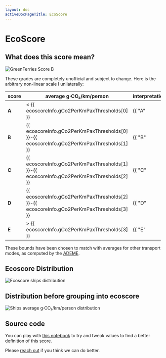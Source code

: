 ```yaml
---
layout: doc
activeDocPageTitle: EcoScore
---
```


# EcoScore

## What does this score mean?

![GreenFerries Score B](/img/score_b_150.png)

These grades are completely unofficial and subject to change. Here is
the arbitrary non-linear scale I unilaterally:

score | average g·CO₂/km/person | interpretation
-- | -- | --
**A** | < {{ ecoscoreInfo.gCo2PerKmPaxThresholds[0] }} | {{ "A" | ecoscoreLetterToHint }}
**B** | {{ ecoscoreInfo.gCo2PerKmPaxThresholds[0] }}-{{ ecoscoreInfo.gCo2PerKmPaxThresholds[1] }} | {{ "B" | ecoscoreLetterToHint }}
**C** | {{ ecoscoreInfo.gCo2PerKmPaxThresholds[1] }}-{{ ecoscoreInfo.gCo2PerKmPaxThresholds[2] }} | {{ "C" | ecoscoreLetterToHint }}
**D** | {{ ecoscoreInfo.gCo2PerKmPaxThresholds[2] }}-{{ ecoscoreInfo.gCo2PerKmPaxThresholds[3] }} | {{ "D" | ecoscoreLetterToHint }}
**E** | > {{ ecoscoreInfo.gCo2PerKmPaxThresholds[3] }} | {{ "E" | ecoscoreLetterToHint }}

These bounds have been chosen to match with averages for other transport modes,
as computed by the [ADEME](https://www.ademe.fr/expertises/mobilite-transports/chiffres-cles-observations/chiffres-cles).

## Ecoscore Distribution

![Ecoscore ships distribution](/img/doc_ships_ecoscore_distribution.svg)

## Distribution before grouping into ecoscore

![Ships average g·CO₂/km/person distribution](/img/doc_ships_emissions_distribution.svg)

## Source code

You can play with [this notebook](https://github.com/greenferries/greenferries/blob/master/data/notebooks/ecoscore_exploration.ipynb) to try and tweak values to find a better definition of this score.

Please [reach out](mailto:contact@greenferries.org) if you think we can do
better.
